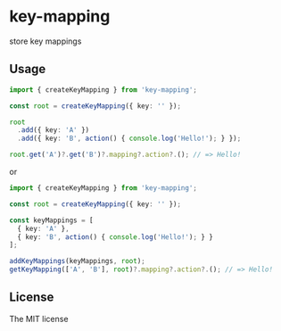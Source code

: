 # key-mapping

store key mappings

## Usage

```ts
import { createKeyMapping } from 'key-mapping';

const root = createKeyMapping({ key: '' });

root
  .add({ key: 'A' })
  .add({ key: 'B', action() { console.log('Hello!'); } });

root.get('A')?.get('B')?.mapping?.action?.(); // => Hello!
```

or

```ts
import { createKeyMapping } from 'key-mapping';

const root = createKeyMapping({ key: '' });

const keyMappings = [
  { key: 'A' },
  { key: 'B', action() { console.log('Hello!'); } }
];

addKeyMappings(keyMappings, root);
getKeyMapping(['A', 'B'], root)?.mapping?.action?.(); // => Hello!
```

## License

The MIT license
